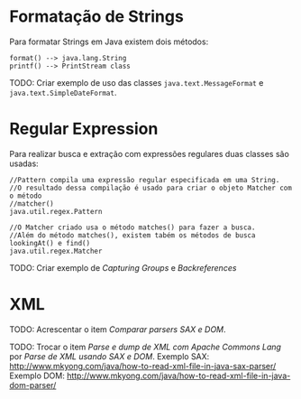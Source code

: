 # Formatação de Strings 

Para formatar Strings em Java existem dois métodos: 

	format() --> java.lang.String
	printf() --> PrintStream class

TODO: Criar exemplo de uso das classes `java.text.MessageFormat` e `java.text.SimpleDateFormat`.

# Regular Expression

Para realizar busca e extração com expressões regulares duas classes são usadas:

	//Pattern compila uma expressão regular especificada em uma String.
	//O resultado dessa compilação é usado para criar o objeto Matcher com o método
	//matcher() 
	java.util.regex.Pattern
	
	//O Matcher criado usa o método matches() para fazer a busca.
	//Além do método matches(), existem tabém os métodos de busca lookingAt() e find() 
	java.util.regex.Matcher

TODO: Criar exemplo de *Capturing Groups* e *Backreferences*

# XML

TODO: Acrescentar o item _Comparar parsers SAX e DOM_.

TODO: Trocar o item _Parse e dump de XML com Apache Commons Lang_ por _Parse de XML usando SAX e DOM_.
      Exemplo SAX: http://www.mkyong.com/java/how-to-read-xml-file-in-java-sax-parser/
      Exemplo DOM: http://www.mkyong.com/java/how-to-read-xml-file-in-java-dom-parser/
